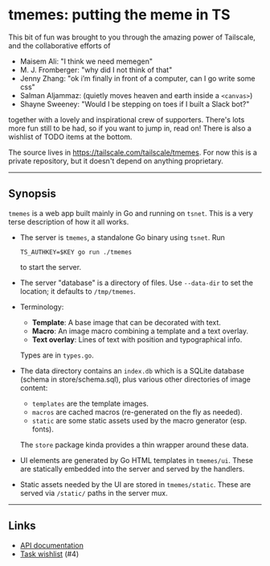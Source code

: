 # tmemes: putting the meme in TS

This bit of fun was brought to you through the amazing power of Tailscale, and
the collaborative efforts of

- Maisem Ali: "I think we need memegen"
- M. J. Fromberger: "why did I not think of that"
- Jenny Zhang: "ok i’m finally in front of a computer, can I go write some css"
- Salman Aljammaz: (quietly moves heaven and earth inside a `<canvas>`)
- Shayne Sweeney: "Would I be stepping on toes if I built a Slack bot?"

together with a lovely and inspirational crew of supporters. There's lots more
fun still to be had, so if you want to jump in, read on! There is also a
wishlist of TODO items at the bottom.

The source lives in https://tailscale.com/tailscale/tmemes. For now this is a
private repository, but it doesn't depend on anything proprietary.

---

## Synopsis

`tmemes` is a web app built mainly in Go and running on `tsnet`. This is a very
terse description of how it all works.

- The server is `tmemes`, a standalone Go binary using `tsnet`. Run

  ```
  TS_AUTHKEY=$KEY go run ./tmemes
  ```

  to start the server.

- The server "database" is a directory of files. Use `--data-dir` to set the
  location; it defaults to `/tmp/tmemes`.

- Terminology:

  - **Template**: A base image that can be decorated with text.
  - **Macro**: An image macro combining a template and a text overlay.
  - **Text overlay**: Lines of text with position and typographical info.

  Types are in `types.go`.

- The data directory contains an `index.db` which is a SQLite database (schema
  in store/schema.sql), plus various other directories of image content:

  - `templates` are the template images.
  - `macros` are cached macros (re-generated on the fly as needed).
  - `static` are some static assets used by the macro generator (esp. fonts).

  The `store` package kinda provides a thin wrapper around these data.

- UI elements are generated by Go HTML templates in `tmemes/ui`. These are
  statically embedded into the server and served by the handlers.

- Static assets needed by the UI are stored in `tmemes/static`. These are
  served via `/static/` paths in the server mux.

---

## Links

- [API documentation](./docs/api.md)
- [Task wishlist](https://github.com/tailscale/tmemes/issues/4) (#4)
